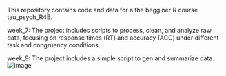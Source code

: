 This repository contains code and data for a the begginer R course tau_psych_R4B. 

week_7: The project includes scripts to process, clean, and analyze raw data, focusing on response times (RT) and accuracy (ACC) under different task and congruency conditions.

week_9: The project includes a simple script to gen and summarize data.
![image](https://github.com/user-attachments/assets/77150779-f9ec-4ead-a6e7-672cc3fa8aff)
